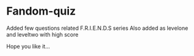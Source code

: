 # Fandom-quiz

Added few questions related F.R.I.E.N.D.S series
Also added as levelone and leveltwo with high score

Hope you like it...
